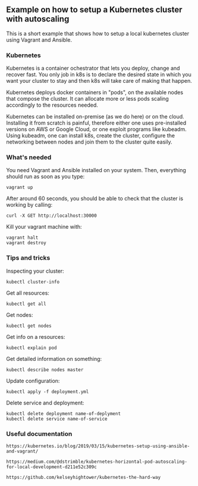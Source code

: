 ## Example on how to setup a Kubernetes cluster with autoscaling

This is a short example that shows how to setup a local kubernetes cluster using Vagrant and Ansible.

### Kubernetes

Kubernetes is a container ochestrator that lets you deploy, change and recover fast. You only job in k8s
is to declare the desired state in which you want your cluster to stay and then k8s will take care
of making that happen.

Kubernetes deploys docker containers in "pods", on the available nodes that compose the cluster.
It can allocate more or less pods scaling accordingly to the resources needed.

Kubernetes can be installed on-premise (as we do here) or on the cloud. Installing it from scratch is painful, therefore either one uses pre-installed versions on AWS or Google Cloud, or one exploit programs 
like kubeadm. Using kubeadm, one can install k8s, create the cluster, configure the networking between nodes and join them to the cluster quite easily.

### What's needed

You need Vagrant and Ansible installed on your system. Then, everything should run as soon as you type:

````
vagrant up
````

After around 60 seconds, you should be able to check that the cluster is working by calling:

````
curl -X GET http://localhost:30000 
````

Kill your vagrant machine with:

````
vagrant halt
vagrant destroy
````

### Tips and tricks

Inspecting your cluster:

````
kubectl cluster-info
````

Get all resources:

````
kubectl get all
````

Get nodes:

````
kubectl get nodes
````

Get info on a resources:

````
kubectl explain pod
````

Get detailed information on something:

````
kubectl describe nodes master
````

Update configuration:

````
kubectl apply -f deployment.yml
````

Delete service and deployment:

````
kubectl delete deployment name-of-deplyment
kubectl delete service name-of-service
````


### Useful documentation

````
https://kubernetes.io/blog/2019/03/15/kubernetes-setup-using-ansible-and-vagrant/

https://medium.com/@dstrimble/kubernetes-horizontal-pod-autoscaling-for-local-development-d211e52c309c

https://github.com/kelseyhightower/kubernetes-the-hard-way
````
